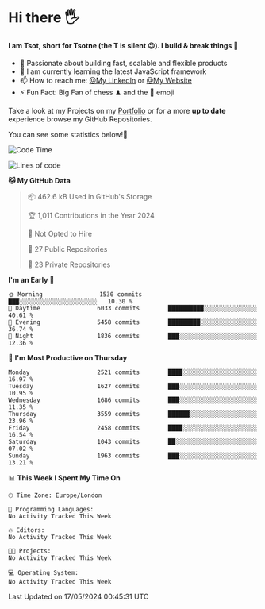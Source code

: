 # Hi there :raised_hand_with_fingers_splayed:
#### I am Tsot, short for Tsotne (the T is silent :wink:). I build & break things :space_invader:
- :telescope: Passionate about building fast, scalable and flexible products
- :seedling: I am currently learning the latest JavaScript framework 
- :mailbox: How to reach me: [@My LinkedIn](https://www.linkedin.com/in/tsotne-gvadzabia/) or [@My Website](https://tsotne.co.uk/contact)
- :zap: Fun Fact: Big Fan of chess ♟ and the 👾 emoji

Take a look at my Projects on my [Portfolio](https://tsotne.co.uk/) or for a more **up to date** experience browse my GitHub Repositories.

You can see some statistics below!:space_invader:
<!--START_SECTION:waka-->
![Code Time](http://img.shields.io/badge/Code%20Time-761%20hrs%202%20mins-blue)

![Lines of code](https://img.shields.io/badge/From%20Hello%20World%20I%27ve%20Written-5.9%20million%20lines%20of%20code-blue)

**🐱 My GitHub Data** 

> 📦 462.6 kB Used in GitHub's Storage 
 > 
> 🏆 1,011 Contributions in the Year 2024
 > 
> 🚫 Not Opted to Hire
 > 
> 📜 27 Public Repositories 
 > 
> 🔑 23 Private Repositories 
 > 
**I'm an Early 🐤** 

```text
🌞 Morning                1530 commits        ███░░░░░░░░░░░░░░░░░░░░░░   10.30 % 
🌆 Daytime                6033 commits        ██████████░░░░░░░░░░░░░░░   40.61 % 
🌃 Evening                5458 commits        █████████░░░░░░░░░░░░░░░░   36.74 % 
🌙 Night                  1836 commits        ███░░░░░░░░░░░░░░░░░░░░░░   12.36 % 
```
📅 **I'm Most Productive on Thursday** 

```text
Monday                   2521 commits        ████░░░░░░░░░░░░░░░░░░░░░   16.97 % 
Tuesday                  1627 commits        ███░░░░░░░░░░░░░░░░░░░░░░   10.95 % 
Wednesday                1686 commits        ███░░░░░░░░░░░░░░░░░░░░░░   11.35 % 
Thursday                 3559 commits        ██████░░░░░░░░░░░░░░░░░░░   23.96 % 
Friday                   2458 commits        ████░░░░░░░░░░░░░░░░░░░░░   16.54 % 
Saturday                 1043 commits        ██░░░░░░░░░░░░░░░░░░░░░░░   07.02 % 
Sunday                   1963 commits        ███░░░░░░░░░░░░░░░░░░░░░░   13.21 % 
```


📊 **This Week I Spent My Time On** 

```text
🕑︎ Time Zone: Europe/London

💬 Programming Languages: 
No Activity Tracked This Week

🔥 Editors: 
No Activity Tracked This Week

🐱‍💻 Projects: 
No Activity Tracked This Week

💻 Operating System: 
No Activity Tracked This Week
```


 Last Updated on 17/05/2024 00:45:31 UTC
<!--END_SECTION:waka-->
